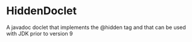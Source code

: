# HiddenDoclet
A javadoc doclet that implements the @hidden tag and that can be used with JDK prior to version 9
